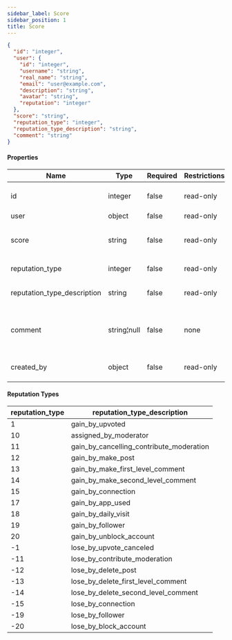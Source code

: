 ```yaml
---
sidebar_label: Score
sidebar_position: 1
title: Score
---
```


```json
{
  "id": "integer",
  "user": {
    "id": "integer",
    "username": "string",
    "real_name": "string",
    "email": "user@example.com",
    "description": "string",
    "avatar": "string",
    "reputation": "integer"
  },
  "score": "string",
  "reputation_type": "integer",
  "reputation_type_description": "string",
  "comment": "string"
}

```

#### Properties

|Name|Type|Required|Restrictions|Description|
|---|---|---|---|---|
|id|integer|false|read-only|Unique integer value|
|user|object|false|read-only|[User](/docs/apireference/v2/schemas/user)|
|score|string|false|read-only|Positive or negative integer value|
|reputation_type|integer|false|read-only|Integer code|
|reputation_type_description|string|false|read-only|String description of the code|
|comment|string¦null|false|none|Custom comment for this score variation|
|created_by|object|false|read-only|The moderator [User](/docs/apireference/v2/schemas/user)|

#### Reputation Types

|reputation_type|reputation_type_description|
|---|---|
|1|gain_by_upvoted|
|10|assigned_by_moderator|
|11|gain_by_cancelling_contribute_moderation|
|12|gain_by_make_post|
|13|gain_by_make_first_level_comment|
|14|gain_by_make_second_level_comment|
|15|gain_by_connection|
|17|gain_by_app_used|
|18|gain_by_daily_visit|
|19|gain_by_follower|
|20|gain_by_unblock_account|
|-1|lose_by_upvote_canceled|
|-11|lose_by_contribute_moderation|
|-12|lose_by_delete_post|
|-13|lose_by_delete_first_level_comment|
|-14|lose_by_delete_second_level_comment|
|-15|lose_by_connection|
|-19|lose_by_follower|
|-20|lose_by_block_account|
